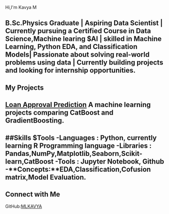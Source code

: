 Hi,I'm Kavya M

B.Sc.Physics Graduate | Aspiring Data Scientist |
Currently pursuing a Certified Course in Data Science,Machine learing $AI |
skilled in Machine Learning, Python EDA, and Classification Models|
Passionate about solving real-world problems using data |
Currently building projects and looking for internship opportunities.
---
## My Projects
[Loan Approval Prediction](https://github.com/MLKAVYA/loan_approval_prediction)
 A machine learning projects comparing CatBoost and GradientBoosting.
---
##Skills $Tools
-**Languages :** Python, currently learning R Programming language
-**Libraries :** Pandas,NumPy,Matplotlib,Seaborn,Scikit-learn,CatBoost
-**Tools :** Jupyter Notebook, Github
-**Concepts:**EDA,Classification,Cofusion matrix,Model Evaluation.
---
## Connect with Me
GitHub:[MLKAVYA](https://github.com/MLKAVYA)
